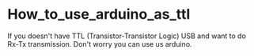# How_to_use_arduino_as_ttl
If you doesn't have TTL (Transistor-Transistor Logic) USB and want to do Rx-Tx transmission. Don't worry you can use us arduino.  
